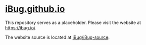 # [iBug.github.io](https://ibug.io/)

This repository serves as a placeholder. Please visit the website at <https://ibug.io/>.

The website source is located at [iBug/iBug-source](https://github.com/iBug/iBug-source).

